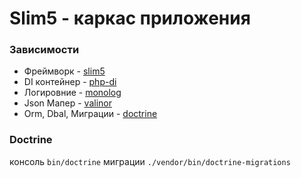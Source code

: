 # Slim5 - каркаc приложения

### Зависимости
- Фреймворк - [slim5](https://www.slimframework.com/)
- DI контейнер - [php-di](https://php-di.org/)
- Логировние - [monolog](https://seldaek.github.io/monolog/)
- Json Мапер - [valinor](https://valinor.cuyz.io/)
- Orm, Dbal, Миграции - [doctrine](https://www.doctrine-project.org/)

### Doctrine
консоль ```bin/doctrine```
миграции ```./vendor/bin/doctrine-migrations```